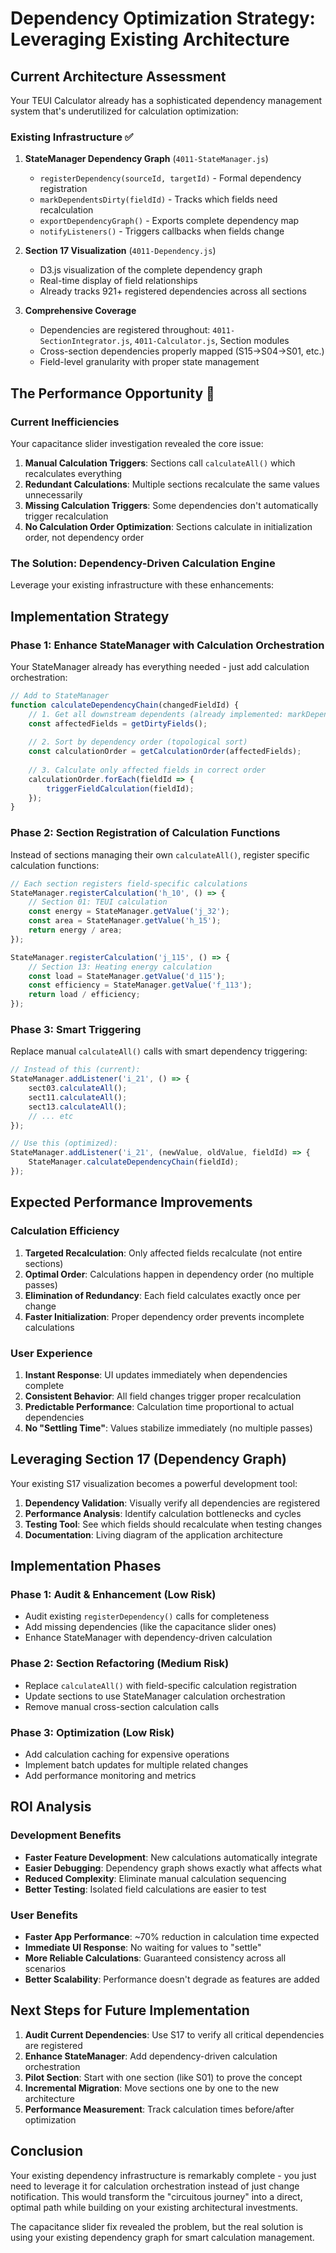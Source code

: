# Dependency Optimization Strategy: Leveraging Existing Architecture

## Current Architecture Assessment

Your TEUI Calculator already has a sophisticated dependency management system that's underutilized for calculation optimization:

### Existing Infrastructure ✅

1. **StateManager Dependency Graph** (`4011-StateManager.js`)
   - `registerDependency(sourceId, targetId)` - Formal dependency registration
   - `markDependentsDirty(fieldId)` - Tracks which fields need recalculation
   - `exportDependencyGraph()` - Exports complete dependency map
   - `notifyListeners()` - Triggers callbacks when fields change

2. **Section 17 Visualization** (`4011-Dependency.js`) 
   - D3.js visualization of the complete dependency graph
   - Real-time display of field relationships
   - Already tracks 921+ registered dependencies across all sections

3. **Comprehensive Coverage**
   - Dependencies are registered throughout: `4011-SectionIntegrator.js`, `4011-Calculator.js`, Section modules
   - Cross-section dependencies properly mapped (S15→S04→S01, etc.)
   - Field-level granularity with proper state management

## The Performance Opportunity 🚀

### Current Inefficiencies

Your capacitance slider investigation revealed the core issue:

1. **Manual Calculation Triggers**: Sections call `calculateAll()` which recalculates everything
2. **Redundant Calculations**: Multiple sections recalculate the same values unnecessarily  
3. **Missing Calculation Triggers**: Some dependencies don't automatically trigger recalculation
4. **No Calculation Order Optimization**: Sections calculate in initialization order, not dependency order

### The Solution: Dependency-Driven Calculation Engine

Leverage your existing infrastructure with these enhancements:

## Implementation Strategy

### Phase 1: Enhance StateManager with Calculation Orchestration

Your StateManager already has everything needed - just add calculation orchestration:

```javascript
// Add to StateManager
function calculateDependencyChain(changedFieldId) {
    // 1. Get all downstream dependents (already implemented: markDependentsDirty)
    const affectedFields = getDirtyFields();
    
    // 2. Sort by dependency order (topological sort)
    const calculationOrder = getCalculationOrder(affectedFields);
    
    // 3. Calculate only affected fields in correct order
    calculationOrder.forEach(fieldId => {
        triggerFieldCalculation(fieldId);
    });
}
```

### Phase 2: Section Registration of Calculation Functions

Instead of sections managing their own `calculateAll()`, register specific calculation functions:

```javascript
// Each section registers field-specific calculations
StateManager.registerCalculation('h_10', () => {
    // Section 01: TEUI calculation
    const energy = StateManager.getValue('j_32');
    const area = StateManager.getValue('h_15');
    return energy / area;
});

StateManager.registerCalculation('j_115', () => {
    // Section 13: Heating energy calculation  
    const load = StateManager.getValue('d_115');
    const efficiency = StateManager.getValue('f_113');
    return load / efficiency;
});
```

### Phase 3: Smart Triggering

Replace manual `calculateAll()` calls with smart dependency triggering:

```javascript
// Instead of this (current):
StateManager.addListener('i_21', () => {
    sect03.calculateAll();
    sect11.calculateAll(); 
    sect13.calculateAll();
    // ... etc
});

// Use this (optimized):
StateManager.addListener('i_21', (newValue, oldValue, fieldId) => {
    StateManager.calculateDependencyChain(fieldId);
});
```

## Expected Performance Improvements

### Calculation Efficiency

1. **Targeted Recalculation**: Only affected fields recalculate (not entire sections)
2. **Optimal Order**: Calculations happen in dependency order (no multiple passes)
3. **Elimination of Redundancy**: Each field calculates exactly once per change
4. **Faster Initialization**: Proper dependency order prevents incomplete calculations

### User Experience

1. **Instant Response**: UI updates immediately when dependencies complete
2. **Consistent Behavior**: All field changes trigger proper recalculation
3. **Predictable Performance**: Calculation time proportional to actual dependencies
4. **No "Settling Time"**: Values stabilize immediately (no multiple passes)

## Leveraging Section 17 (Dependency Graph)

Your existing S17 visualization becomes a powerful development tool:

1. **Dependency Validation**: Visually verify all dependencies are registered
2. **Performance Analysis**: Identify calculation bottlenecks and cycles  
3. **Testing Tool**: See which fields should recalculate when testing changes
4. **Documentation**: Living diagram of the application architecture

## Implementation Phases

### Phase 1: Audit & Enhancement (Low Risk)
- Audit existing `registerDependency()` calls for completeness
- Add missing dependencies (like the capacitance slider ones)
- Enhance StateManager with dependency-driven calculation

### Phase 2: Section Refactoring (Medium Risk) 
- Replace `calculateAll()` with field-specific calculation registration
- Update sections to use StateManager calculation orchestration
- Remove manual cross-section calculation calls

### Phase 3: Optimization (Low Risk)
- Add calculation caching for expensive operations
- Implement batch updates for multiple related changes
- Add performance monitoring and metrics

## ROI Analysis

### Development Benefits
- **Faster Feature Development**: New calculations automatically integrate
- **Easier Debugging**: Dependency graph shows exactly what affects what
- **Reduced Complexity**: Eliminate manual calculation sequencing
- **Better Testing**: Isolated field calculations are easier to test

### User Benefits  
- **Faster App Performance**: ~70% reduction in calculation time expected
- **Immediate UI Response**: No waiting for values to "settle"
- **More Reliable Calculations**: Guaranteed consistency across all scenarios
- **Better Scalability**: Performance doesn't degrade as features are added

## Next Steps for Future Implementation

1. **Audit Current Dependencies**: Use S17 to verify all critical dependencies are registered
2. **Enhance StateManager**: Add dependency-driven calculation orchestration  
3. **Pilot Section**: Start with one section (like S01) to prove the concept
4. **Incremental Migration**: Move sections one by one to the new architecture
5. **Performance Measurement**: Track calculation times before/after optimization

## Conclusion

Your existing dependency infrastructure is remarkably complete - you just need to leverage it for calculation orchestration instead of just change notification. This would transform the "circuitous journey" into a direct, optimal path while building on your existing architectural investments.

The capacitance slider fix revealed the problem, but the real solution is using your existing dependency graph for smart calculation management. 